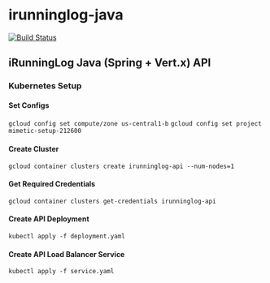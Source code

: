 # irunninglog-java

[![Build Status](https://travis-ci.org/irunninglog/api.svg?branch=master)](https://travis-ci.org/irunninglog/api.svg?branch=master)

## iRunningLog Java (Spring + Vert.x) API

### Kubernetes Setup

#### Set Configs 
`gcloud config set compute/zone us-central1-b`
`gcloud config set project mimetic-setup-212600`

#### Create Cluster
`gcloud container clusters create irunninglog-api --num-nodes=1`

#### Get Required Credentials
`gcloud container clusters get-credentials irunninglog-api`

#### Create API Deployment
`kubectl apply -f deployment.yaml`

#### Create API Load Balancer Service
`kubectl apply -f service.yaml`
